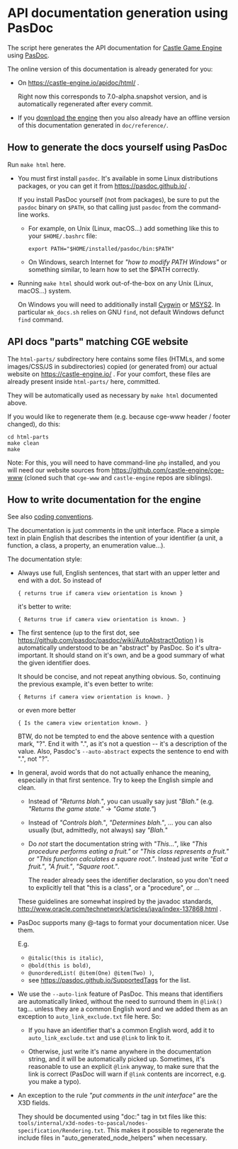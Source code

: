# API documentation generation using PasDoc

The script here generates the API documentation for [Castle Game Engine](https://castle-engine.io/) using [PasDoc](https://pasdoc.github.io/).

The online version of this documentation is already generated for you:

- On https://castle-engine.io/apidoc/html/ .

    Right now this corresponds to 7.0-alpha.snapshot version, and is automatically regenerated after every commit.

- If you [download the engine](https://castle-engine.io/download) then you also already have an offline version of this documentation generated in `doc/reference/`.

## How to generate the docs yourself using PasDoc

Run `make html` here.

- You must first install `pasdoc`. It's available in some Linux distributions packages, or you can get it from https://pasdoc.github.io/ .

  If you install PasDoc yourself (not from packages), be sure to put the `pasdoc` binary on `$PATH`, so that calling just `pasdoc` from the command-line works.

  - For example, on Unix (Linux, macOS...) add something like this to your `$HOME/.bashrc` file:

    ```
    export PATH="$HOME/installed/pasdoc/bin:$PATH"
    ```

  - On Windows, search Internet for _"how to modify PATH Windows"_ or something similar, to learn how to set the $PATH correctly.

- Running `make html` should work out-of-the-box on any Unix (Linux, macOS...) system.

    On Windows you will need to additionally install [Cygwin](http://cygwin.com/) or [MSYS2](https://www.msys2.org/). In particular `mk_docs.sh` relies on GNU `find`, not default Windows defunct `find` command.

## API docs "parts" matching CGE website

The `html-parts/` subdirectory here contains some files (HTMLs, and some images/CSS/JS in subdirectories) copied (or generated from) our actual website on https://castle-engine.io/ . For your comfort, these files are already present inside `html-parts/` here, committed.

They will be automatically used as necessary by `make html` documented above.

If you would like to regenerate them (e.g. because cge-www header / footer changed), do this:

```
cd html-parts
make clean
make
```

Note: For this, you will need to have command-line `php` installed, and you will need our website sources from https://github.com/castle-engine/cge-www (cloned such that `cge-www` and `castle-engine` repos are siblings).

## How to write documentation for the engine

See also [coding conventions](https://castle-engine.io/coding_conventions).

The documentation is just comments in the unit interface. Place a simple text in plain English that describes the intention of your identifier (a unit, a function, a class, a property, an enumeration value...).

The documentation style:

- Always use full, English sentences, that start with an upper letter
  and end with a dot. So instead of

    ```
    { returns true if camera view orientation is known }
    ```

    it's better to write:

    ```
    { Returns true if camera view orientation is known. }
    ```

- The first sentence (up to the first dot, see https://github.com/pasdoc/pasdoc/wiki/AutoAbstractOption ) is automatically understood to be an "abstract" by PasDoc. So it's ultra-important. It should stand on it's own, and be a good summary of what the given identifier does.

    It should be concise, and not repeat anything obvious. So, continuing the previous example, it's even better to write:

    ```
    { Returns if camera view orientation is known. }
    ```

    or even more better

    ```
    { Is the camera view orientation known. }
    ```

    BTW, do not be tempted to end the above sentence with a question mark, "?". End it with ".", as it's not a question -- it's a description of the value. Also, Pasdoc's `--auto-abstract` expects the sentence to end with ".", not "?".

- In general, avoid words that do not actually enhance the meaning, especially in that first sentence. Try to keep the English simple and clean.

    - Instead of _"Returns blah."_, you can usually say just _"Blah."_ (e.g. _"Returns the game state."_ -> _"Game state."_)

    - Instead of _"Controls blah."_, _"Determines blah."_, ... you can also usually (but, admittedly, not always) say _"Blah._"

    - Do *not* start the documentation string with _"This..."_, like _"This procedure performs eating a fruit."_  or _"This class represents a fruit."_ or _"This function calculates a square root."_. Instead just write _"Eat a fruit."_, _"A fruit."_, _"Square root."_.

        The reader already sees the identifier declaration, so you don't need to explicitly tell that "this is a class", or a "procedure", or ...

    These guidelines are somewhat inspired by the javadoc standards, http://www.oracle.com/technetwork/articles/java/index-137868.html .

- PasDoc supports many @-tags to format your documentation nicer. Use them.

    E.g.

    - `@italic(this is italic)`,
    - `@bold(this is bold)`,
    - `@unorderedList( @item(One) @item(Two) )`,
    - see https://pasdoc.github.io/SupportedTags for the list.

- We use the `--auto-link` feature of PasDoc. This means that identifiers are automatically linked, without the need to surround them in `@link()` tag... unless they are a common English word and we added them as an exception to `auto_link_exclude.txt` file here. So:

    - If you have an identifier that's a common English word, add it to `auto_link_exclude.txt` and use `@link` to link to it.

    - Otherwise, just write it's name anywhere in the documentation string, and it will be automatically picked up. Sometimes, it's reasonable to use an explicit `@link` anyway, to make sure that the link is correct (PasDoc will warn if `@link` contents are incorrect, e.g. you make a typo).

- An exception to the rule _"put comments in the unit interface"_ are the X3D fields.

    They should be documented using "doc:" tag in txt files like this: `tools/internal/x3d-nodes-to-pascal/nodes-specification/Rendering.txt`. This makes it possible to regenerate the include files in "auto_generated_node_helpers" when necessary.
